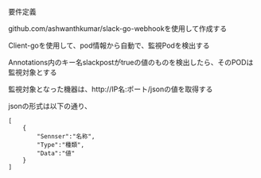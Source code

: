 要件定義

github.com/ashwanthkumar/slack-go-webhookを使用して作成する

Client-goを使用して、pod情報から自動で、監視Podを検出する

Annotations内のキー名slackpostがtrueの値のものを検出したら、そのPODは監視対象とする

監視対象となった機器は、http://IP名:ポート/jsonの値を取得する

jsonの形式は以下の通り、

```
[
    {
        "Sennser":"名称",
        "Type":"種類",
        "Data":"値"
    }
]
```